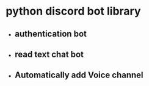 # python discord bot library
* ## authentication bot
* ## read text chat bot
* ## Automatically add Voice channel
